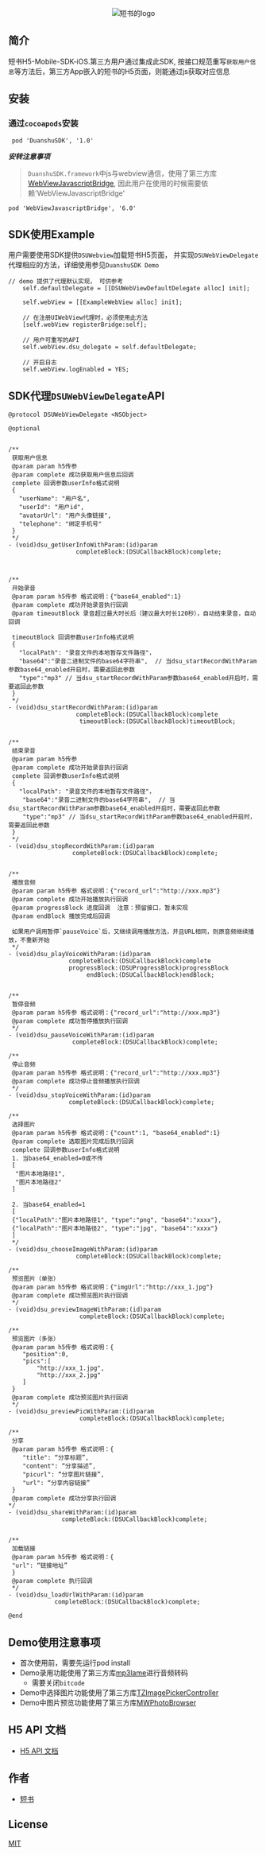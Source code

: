 <p align="center" >
  <img src="duanshu_logo.png" title="短书的logo" float=left>
</p>

## 简介
短书H5-Mobile-SDK-iOS.第三方用户通过集成此SDK, 按接口规范重写`获取用户信息`等方法后，第三方App嵌入的短书的H5页面，则能通过js获取对应信息

## 安装
### 通过`cocoapods`安装
```
 pod 'DuanshuSDK', '1.0'
```

***安转注意事项***

> `DuanshuSDK.framework`中js与webview通信，使用了第三方库[WebViewJavascriptBridge](https://github.com/marcuswestin/WebViewJavascriptBridge), 因此用户在使用的时候需要依赖'WebViewJavascriptBridge'

```
pod 'WebViewJavascriptBridge', '6.0'
```

## SDK使用Example
用户需要使用SDK提供`DSUWebview`加载短书H5页面， 并实现`DSUWebViewDelegate`代理相应的方法，详细使用参见`DuanshuSDK Demo`

```objc
// demo 提供了代理默认实现， 可供参考
    self.defaultDelegate = [[DSUWebViewDefaultDelegate alloc] init];

    self.webView = [[ExampleWebView alloc] init];

    // 在注册UIWebView代理时，必须使用此方法
    [self.webView registerBridge:self];

    // 用户可重写的API
    self.webView.dsu_delegate = self.defaultDelegate;

    // 开启日志
    self.webView.logEnabled = YES;
```

## SDK代理`DSUWebViewDelegate`API
```objc
@protocol DSUWebViewDelegate <NSObject>

@optional


/**
 获取用户信息
 @param param h5传参
 @param complete 成功获取用户信息后回调
 complete 回调参数userInfo格式说明
 {
   "userName": "用户名",
   "userId": "用户id",
   "avatarUrl": "用户头像链接",
   "telephone": "绑定手机号"
 }
 */
- (void)dsu_getUserInfoWithParam:(id)param
                   completeBlock:(DSUCallbackBlock)complete;



/**
 开始录音
 @param param h5传参 格式说明：{"base64_enabled":1}
 @param complete 成功开始录音执行回调
 @param timeoutBlock 录音超过最大时长后（建议最大时长120秒），自动结束录音，自动回调

 timeoutBlock 回调参数userInfo格式说明
 {
   "localPath": "录音文件的本地暂存文件路径"，
   "base64":"录音二进制文件的base64字符串",  // 当dsu_startRecordWithParam参数base64_enabled开启时，需要返回此参数
   "type":"mp3" // 当dsu_startRecordWithParam参数base64_enabled开启时，需要返回此参数
 }
 */
- (void)dsu_startRecordWithParam:(id)param
                   completeBlock:(DSUCallbackBlock)complete
                    timeoutBlock:(DSUCallbackBlock)timeoutBlock;


/**
 结束录音
 @param param h5传参
 @param complete 成功开始录音执行回调
 complete 回调参数userInfo格式说明
 {
   "localPath": "录音文件的本地暂存文件路径"，
    "base64":"录音二进制文件的base64字符串",  // 当dsu_startRecordWithParam参数base64_enabled开启时，需要返回此参数
    "type":"mp3" // 当dsu_startRecordWithParam参数base64_enabled开启时，需要返回此参数
 }
 */
- (void)dsu_stopRecordWithParam:(id)param
                  completeBlock:(DSUCallbackBlock)complete;


/**
 播放音频
 @param param h5传参 格式说明：{"record_url":"http://xxx.mp3"}
 @param complete 成功开始播放执行回调
 @param progressBlock 进度回调  注意：预留接口，暂未实现
 @param endBlock 播放完成后回调

 如果用户调用暂停`pauseVoice`后，又继续调用播放方法，并且URL相同，则原音频继续播放，不重新开始
 */
- (void)dsu_playVoiceWithParam:(id)param
                 completeBlock:(DSUCallbackBlock)complete
                 progressBlock:(DSUProgressBlock)progressBlock
                      endBlock:(DSUCallbackBlock)endBlock;


/**
 暂停音频
 @param param h5传参 格式说明：{"record_url":"http://xxx.mp3"}
 @param complete 成功暂停播放执行回调
 */
- (void)dsu_pauseVoiceWithParam:(id)param
                  completeBlock:(DSUCallbackBlock)complete;

/**
 停止音频
 @param param h5传参 格式说明：{"record_url":"http://xxx.mp3"}
 @param complete 成功停止音频播放执行回调
 */
- (void)dsu_stopVoiceWithParam:(id)param
                 completeBlock:(DSUCallbackBlock)complete;

/**
 选择图片
 @param param h5传参 格式说明：{"count":1, "base64_enabled":1}
 @param complete 选取图片完成后执行回调
 complete 回调参数userInfo格式说明
 1. 当base64_enabled=0或不传
 [
  "图片本地路径1",
  "图片本地路径2"
 ]

 2. 当base64_enabled=1
 [
 {"localPath":"图片本地路径1", "type":"png", "base64":"xxxx"},
 {"localPath":"图片本地路径2", "type":"jpg", "base64":"xxxx"}
 ]
 */
- (void)dsu_chooseImageWithParam:(id)param
                   completeBlock:(DSUCallbackBlock)complete;

/**
 预览图片（单张）
 @param param h5传参 格式说明：{"imgUrl":"http://xxx_1.jpg"}
 @param complete 成功预览图片执行回调
 */
- (void)dsu_previewImageWithParam:(id)param
                    completeBlock:(DSUCallbackBlock)complete;

/**
 预览图片（多张）
 @param param h5传参 格式说明：{
    "position":0,
    "pics":[
        "http://xxx_1.jpg",
        "http://xxx_2.jpg"
    ]
 }
 @param complete 成功预览图片执行回调
 */
- (void)dsu_previewPicWithParam:(id)param
                    completeBlock:(DSUCallbackBlock)complete;

/**
 分享
 @param param h5传参 格式说明：{
    "title": “分享标题”,
    "content": “分享描述”,
    "picurl": “分享图片链接”,
    "url": “分享内容链接”
 }
 @param complete 成功分享执行回调
*/
- (void)dsu_shareWithParam:(id)param
               completeBlock:(DSUCallbackBlock)complete;


/**
 加载链接
 @param param h5传参 格式说明：{
 "url": “链接地址”
 }
 @param complete 执行回调
 */
- (void)dsu_loadUrlWithParam:(id)param
             completeBlock:(DSUCallbackBlock)complete;

@end
```


## Demo使用注意事项
- 首次使用前，需要先运行pod install
- Demo录用功能使用了第三方库[mp3lame](https://github.com/wuqiong/mp3lame-for-iOS)进行音频转码
  - 需要关闭`bitcode`
- Demo中选择图片功能使用了第三方库[TZImagePickerController](https://github.com/banchichen/TZImagePickerController)
- Demo中图片预览功能使用了第三方库[MWPhotoBrowser](https://github.com/mwaterfall/MWPhotoBrowser)

## H5 API 文档
- [H5 API 文档](https://github.com/hogeclould/DuanshuH5MobileSDK-iOS/blob/master/%E7%9F%AD%E4%B9%A6JSSDK%20API%20%E8%AF%B4%E6%98%8E.md)

## 作者
- [短书](http://my.duanshu.com/)

## License
[MIT][LICENSE]

[LICENSE]: https://zh.wikipedia.org/wiki/MIT%E8%A8%B1%E5%8F%AF%E8%AD%89
